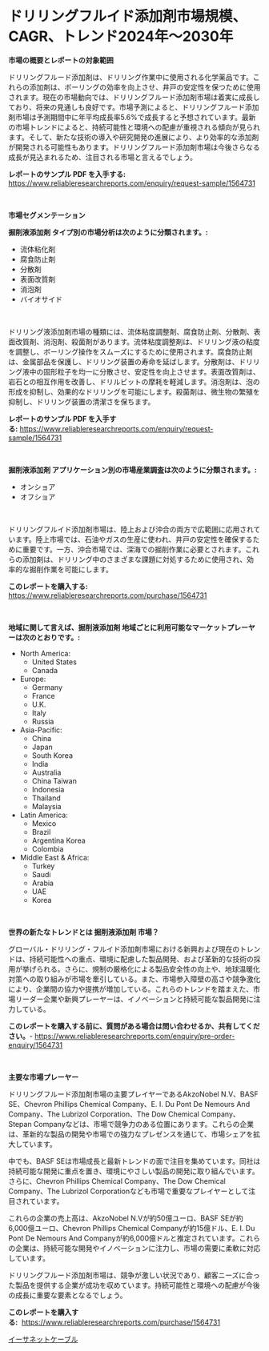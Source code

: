 <p><h1>ドリリングフルイド添加剤市場規模、CAGR、トレンド2024年〜2030年</h1></p><p><strong>市場の概要とレポートの対象範囲</strong></p>
<p><p>ドリリングフルード添加剤は、ドリリング作業中に使用される化学薬品です。これらの添加剤は、ボーリングの効率を向上させ、井戸の安定性を保つために使用されます。現在の市場動向では、ドリリングフルード添加剤市場は着実に成長しており、将来の見通しも良好です。市場予測によると、ドリリングフルード添加剤市場は予測期間中に年平均成長率5.6%で成長すると予想されています。最新の市場トレンドによると、持続可能性と環境への配慮が重視される傾向が見られます。そして、新たな技術の導入や研究開発の進展により、より効率的な添加剤が開発される可能性もあります。ドリリングフルード添加剤市場は今後さらなる成長が見込まれるため、注目される市場と言えるでしょう。</p></p>
<p><strong>レポートのサンプル PDF を入手する:</strong> <a href="https://www.reliableresearchreports.com/enquiry/request-sample/1564731">https://www.reliableresearchreports.com/enquiry/request-sample/1564731</a></p>
<p>&nbsp;</p>
<p><strong>市場セグメンテーション</strong></p>
<p><strong>掘削液添加剤 タイプ別の市場分析は次のように分類されます。:</strong></p>
<p><ul><li>流体粘化剤</li><li>腐食防止剤</li><li>分散剤</li><li>表面改質剤</li><li>消泡剤</li><li>バイオサイド</li></ul></p>
<p>&nbsp;</p>
<p><p>ドリリング液添加剤市場の種類には、流体粘度調整剤、腐食防止剤、分散剤、表面改質剤、消泡剤、殺菌剤があります。流体粘度調整剤は、ドリリング液の粘度を調整し、ボーリング操作をスムーズにするために使用されます。腐食防止剤は、金属部品を保護し、ドリリング装置の寿命を延ばします。分散剤は、ドリリング液中の固形粒子を均一に分散させ、安定性を向上させます。表面改質剤は、岩石との相互作用を改善し、ドリルビットの摩耗を軽減します。消泡剤は、泡の形成を抑制し、効果的なドリリングを可能にします。殺菌剤は、微生物の繁殖を抑制し、ドリリング装置の清潔さを保ちます。</p></p>
<p><strong>レポートのサンプル PDF を入手する:</strong>&nbsp;<a href="https://www.reliableresearchreports.com/enquiry/request-sample/1564731">https://www.reliableresearchreports.com/enquiry/request-sample/1564731</a></p>
<p>&nbsp;</p>
<p><strong> 掘削液添加剤 アプリケーション別の市場産業調査は次のように分類されます。:</strong></p>
<p><ul><li>オンショア</li><li>オフショア</li></ul></p>
<p>&nbsp;</p>
<p><p>ドリリングフルイド添加剤市場は、陸上および沖合の両方で広範囲に応用されています。陸上市場では、石油やガスの生産に使われ、井戸の安定性を確保するために重要です。一方、沖合市場では、深海での掘削作業に必要とされます。これらの添加剤は、ドリリング中のさまざまな課題に対処するために使用され、効率的な掘削作業を可能にします。</p></p>
<p><strong>このレポートを購入する:</strong>&nbsp; <a href="https://www.reliableresearchreports.com/purchase/1564731">https://www.reliableresearchreports.com/purchase/1564731</a></p>
<p>&nbsp;</p>
<p><strong>地域に関して言えば、掘削液添加剤 地域ごとに利用可能なマーケットプレーヤーは次のとおりです。:</strong></p>
<p><ul>
    <li>
        North America:
        <ul>
            <li>United States</li>
            <li>Canada</li>
        </ul>
    </li>
    <li>
        Europe:
        <ul>
            <li>Germany</li>
            <li>France</li>
            <li>U.K.</li>
            <li>Italy</li>
            <li>Russia</li>
        </ul>
    </li>
    <li>
        Asia-Pacific:
        <ul>
            <li>China</li>
            <li>Japan</li>
            <li>South Korea</li>
            <li>India</li>
            <li>Australia</li>
            <li>China Taiwan</li>
            <li>Indonesia</li>
            <li>Thailand</li>
            <li>Malaysia</li>
        </ul>
    </li>
    <li>
        Latin America:
        <ul>
            <li>Mexico</li>
            <li>Brazil</li>
            <li>Argentina Korea</li>
            <li>Colombia</li>
        </ul>
    </li>
    <li>
        Middle East & Africa:
        <ul>
            <li>Turkey</li>
            <li>Saudi</li>
            <li>Arabia</li>
            <li>UAE</li>
            <li>Korea</li>
        </ul>
    </li>
    </ul></p>
<p>&nbsp;</p>
<p><strong>世界の新たなトレンドとは 掘削液添加剤 市場？</strong></p>
<p><p>グローバル・ドリリング・フルイド添加剤市場における新興および現在のトレンドは、持続可能性への重点、環境に配慮した製品開発、および革新的な技術の採用が挙げられる。さらに、規制の厳格化による製品安全性の向上や、地球温暖化対策への取り組みが市場を牽引している。また、市場参入障壁の高さや競争激化により、企業間の協力や提携が増加している。これらのトレンドを踏まえた、市場リーダー企業や新興プレーヤーは、イノベーションと持続可能な製品開発に注力している。</p></p>
<p><strong>このレポートを購入する前に、質問がある場合は問い合わせるか、共有してください。</strong>- <a href="https://www.reliableresearchreports.com/enquiry/pre-order-enquiry/1564731">https://www.reliableresearchreports.com/enquiry/pre-order-enquiry/1564731</a></p>
<p>&nbsp;</p>
<p><strong>主要な市場プレーヤー</strong></p>
<p><p>ドリリングフルード添加剤市場の主要プレイヤーであるAkzoNobel N.V、BASF SE、Chevron Phillips Chemical Company、E. I. Du Pont De Nemours And Company、The Lubrizol Corporation、The Dow Chemical Company、Stepan Companyなどは、市場で競争力のある位置にあります。これらの企業は、革新的な製品の開発や市場での強力なプレゼンスを通じて、市場シェアを拡大しています。</p><p>中でも、BASF SEは市場成長と最新トレンドの面で注目を集めています。同社は持続可能な開発に重点を置き、環境にやさしい製品の開発に取り組んでいます。さらに、Chevron Phillips Chemical Company、The Dow Chemical Company、The Lubrizol Corporationなども市場で重要なプレイヤーとして注目されています。</p><p>これらの企業の売上高は、AkzoNobel N.Vが約50億ユーロ、BASF SEが約6,000億ユーロ、Chevron Phillips Chemical Companyが約15億ドル、E. I. Du Pont De Nemours And Companyが約6,000億ドルと推定されています。これらの企業は、持続可能な開発やイノベーションに注力し、市場の需要に柔軟に対応しています。</p><p>ドリリングフルード添加剤市場は、競争が激しい状況であり、顧客ニーズに合った製品を提供する企業が成功を収めています。持続可能性と環境への配慮が今後の成長に重要な要素となるでしょう。</p></p>
<p><strong>このレポートを購入する:</strong>&nbsp;&nbsp;<a href="https://www.reliableresearchreports.com/purchase/1564731">https://www.reliableresearchreports.com/purchase/1564731</a></p>
<p><p><a href="https://github.com/one-cool-chick/Market-Research-Report-List-1/blob/main/50498316589.md">イーサネットケーブル</a></p></p>